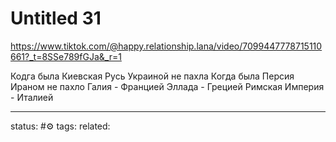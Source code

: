 # Untitled 31
https://www.tiktok.com/@happy.relationship.lana/video/7099447778715110661?_t=8SSe789fGJa&_r=1

Кодга была Киевская Русь Украиной не пахла
Когда была Персия Ираном не пахло
Галия - Францией
Эллада - Грецией
Римская Империя - Италией


---
status: #⚙️ 
tags: 
related: 